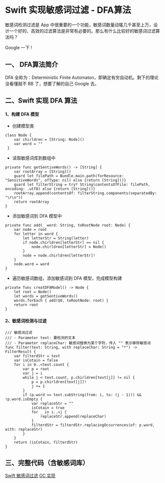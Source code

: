 # Swift 实现敏感词过滤 - DFA算法

敏感词检测过滤是 App 中很重要的一个功能，敏感词数量动辄几千甚至上万，设计一个好的、高效的过滤算法是非常有必要的。那么有什么比较好的敏感词过滤算法吗？

Google 一下 !

## 一、 DFA算法简介
DFA 全称为：Deterministic Finite Automaton，即确定有穷自动机。剩下的理论没看懂就不 BB 了，想要了解的自己 Google 去。

## 二、Swift 实现 DFA 算法

#### 1、构建 DFA 模型

* 创建模型类
```
class Node {
    var chirldren = [String: Node]()
    var word = ""
 }
```

* 读取敏感词库到数组中
```
private func getSentiveWords() -> [String] {
    var rootArray = [String]()
    guard let filePath = Bundle.main.path(forResource: "SensitiveWords", ofType: nil) else {return [String]()}
    guard let filterString = try? String(contentsOfFile: filePath, encoding: .utf8) else {return [String]()}
    rootArray.append(contentsOf: filterString.components(separatedBy: "\r\n"))
    return rootArray
}
```

* 添加敏感词到 DFA 模型中

```
private func add(_ word: String, toRootNode root: Node) {
    var node = root
    for letter in word {
        let letterStr = String(letter)
        if node.chirldren[letterStr] == nil {
            node.chirldren[letterStr] = Node()
        }
        node = node.chirldren[letterStr]!
    }
    node.word = word
}
```

* 遍历敏感词数组，添加敏感词到 DFA 模型，完成模型构建
  
```
private func creatDFAModel() -> Node {
    let root = Node()
    let words = getSentiveWords()
    words.forEach { add($0, toRootNode: root) }
    return root
}
```

#### 2、敏感词检测与过滤

```
/// 敏感词过滤
/// - Parameter text: 要检测的文本
/// - Parameter replaceChar: 敏感词替换为某个字符，传入 "" 表示移除敏感词
func filter(text: String, with replaceChar: String = "*") -> FilterResult {
    var filterdStr = text
    var isCotain = false
    for i in 0..<text.count {
        var p = root
        var j = i
        while j < text.count, p.chirldren[text[j]] != nil {
            p = p.chirldren[text[j]]!
            j += 1
        }
        if (p.word == text.subString(from: i, to: (j - 1))) && !p.word.isEmpty {
            var replaceStr = ""
            isCotain = true
            for _ in i..<j {
                replaceStr.append(replaceChar)
            }
            filterdStr = filterdStr.replacingOccurrences(of: p.word, with: replaceStr)
        }
    }
    return (isCotain, filterdStr)
}
```

## 三、完整代码（含敏感词库）
[Swift 敏感词过滤](https://github.com/zhixingxi/SensitiveWord)
[OC 实现](https://github.com/zhixingxi/SensitiveWord/tree/master/Objective-c)

